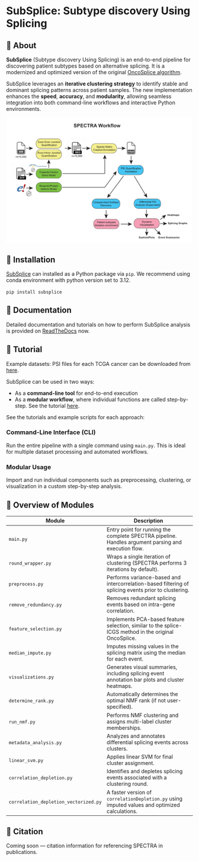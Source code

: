# SubSplice: Subtype discovery Using Splicing


## 🔹 About

**SubSplice** (Subtype discovery Using Splicing) is an end-to-end pipeline for discovering patient subtypes based on alternative splicing. It is a modernized and optimized version of the original [OncoSplice algorithm](https://pubmed.ncbi.nlm.nih.gov/40333990/).

SubSplice leverages an **iterative clustering strategy** to identify stable and dominant splicing patterns across patient samples. The new implementation enhances the **speed**, **accuracy**, and **modularity**, allowing seamless integration into both command-line workflows and interactive Python environments.

![SubSplice Workflow](subsplice_workflow.png)

## 🔹 Installation

[SubSplice](https://pypi.org/project/subsplice/) can installed as a Python package via `pip`. We recommend using conda environment with python version set to 3.12. 

`pip install subsplice`


## 🔹 Documentation

Detailed documentation and tutorials on how to perform SubSplice analysis is provided on [ReadTheDocs](https://subsplice.readthedocs.io/en/latest/) now.


## 🔹 Tutorial
Example datasets: 
PSI files for each TCGA cancer can be downloaded from [here](https://www.synapse.org/Synapse:syn64934289). 

SubSplice can be used in two ways:
- As a **command-line tool** for end-to-end execution
- As a **modular workflow**, where individual functions are called step-by-step. See the tutorial [here](https://subsplice-kairaveethakkar.readthedocs.io/en/latest/starting_with_psi.html).

See the tutorials and example scripts for each approach:

### Command-Line Interface (CLI)

Run the entire pipeline with a single command using `main.py`. This is ideal for multiple dataset processing and automated workflows.

### Modular Usage

Import and run individual components such as preprocessing, clustering, or visualization in a custom step-by-step analysis.

## 🔹 Overview of Modules

| Module | Description |
|--------|-------------|
| `main.py` | Entry point for running the complete SPECTRA pipeline. Handles argument parsing and execution flow. |
| `round_wrapper.py` | Wraps a single iteration of clustering (SPECTRA performs 3 iterations by default). |
| `preprocess.py` | Performs variance-based and intercorrelation-based filtering of splicing events prior to clustering. |
| `remove_redundancy.py` | Removes redundant splicing events based on intra-gene correlation. |
| `feature_selection.py` | Implements PCA-based feature selection, similar to the splice-ICGS method in the original OncoSplice. |
| `median_impute.py` | Imputes missing values in the splicing matrix using the median for each event. |
| `visualizations.py` | Generates visual summaries, including splicing event annotation bar plots and cluster heatmaps. |
| `determine_rank.py` | Automatically determines the optimal NMF rank (if not user-specified). |
| `run_nmf.py` | Performs NMF clustering and assigns multi-label cluster memberships. |
| `metadata_analysis.py` | Analyzes and annotates differential splicing events across clusters. |
| `linear_svm.py` | Applies linear SVM for final cluster assignment. |
| `correlation_depletion.py` | Identifies and depletes splicing events associated with a clustering round. |
| `correlation_depletion_vectorized.py` | A faster version of `correlationDepletion.py` using imputed values and optimized calculations. |

## 📖 Citation

Coming soon — citation information for referencing SPECTRA in publications.
